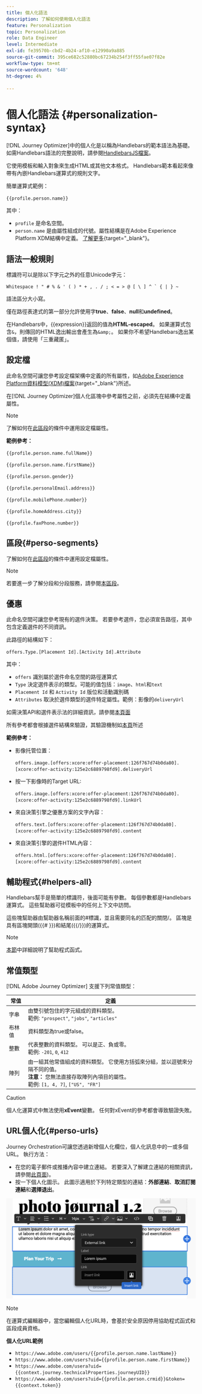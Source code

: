 ```yaml
---
title: 個人化語法
description: 了解如何使用個人化語法
feature: Personalization
topic: Personalization
role: Data Engineer
level: Intermediate
exl-id: fe39570b-cbd2-4b24-af10-e12990a9a885
source-git-commit: 395ce682c52880bc67234b254f3ff55fae07f82e
workflow-type: tm+mt
source-wordcount: '648'
ht-degree: 4%

---
```


# 個人化語法 {#personalization-syntax}

[!DNL Journey Optimizer]中的個人化是以稱為Handlebars的範本語法為基礎。
如需Handlebars語法的完整說明，請參閱[HandlebarsJS檔案](https://handlebarsjs.com/)。

它使用模板和輸入對象來生成HTML或其他文本格式。 Handlebars範本看起來像帶有內嵌Handlebars運算式的規則文字。

簡單運算式範例：

`{{profile.person.name}}`

其中：

* `profile` 是命名空間。
* `person.name` 是由屬性組成的代號。屬性結構是在Adobe Experience Platform XDM結構中定義。 [了解更多](https://experienceleague.adobe.com/docs/experience-platform/xdm/home.html?lang=zh-Hant){target=&quot;_blank&quot;}。

## 語法一般規則

標識符可以是除以下字元之外的任意Unicode字元：

```
Whitespace ! " # % & ' ( ) * + , . / ; < = > @ [ \ ] ^ ` { | } ~
```

語法區分大小寫。

僅在路徑表達式的第一部分允許使用字&#x200B;**true**、**false**、**null**&#x200B;和&#x200B;**undefined**。

在Handlebars中，{{expression}}返回的值為&#x200B;**HTML-escaped**。 如果運算式包含`&`，則傳回的HTML逸出輸出會產生為`&amp;`。 如果你不希望Handlebars逸出某個值，請使用「三重藏匿」。

## 設定檔

此命名空間可讓您參考設定檔架構中定義的所有屬性，如[Adobe Experience Platform資料模型(XDM)檔案](https://experienceleague.adobe.com/docs/experience-platform/xdm/home.html){target=&quot;_blank&quot;}所述。

在[!DNL Journey Optimizer]個人化區塊中參考屬性之前，必須先在結構中定義屬性。

>[!NOTE]
>
>了解如何在[此區段](functions/helpers.md#if-function)的條件中運用設定檔屬性。

**範例參考：**

`{{profile.person.name.fullName}}`

`{{profile.person.name.firstName}}`

`{{profile.person.gender}}`

`{{profile.personalEmail.address}}`

`{{profile.mobilePhone.number}}`

`{{profile.homeAddress.city}}`

`{{profile.faxPhone.number}}`

## 區段{#perso-segments}

了解如何在[此區段](functions/helpers.md#if-function)的條件中運用設定檔屬性。

>[!NOTE]
>若要進一步了解分段和分段服務，請參閱[本區段](../segment/about-segments.md)。

## 優惠

此命名空間可讓您參考現有的選件決策。
若要參考選件，您必須宣告路徑，其中包含定義選件的不同資訊。

此路徑的結構如下：

`offers.Type.[Placement Id].[Activity Id].Attribute`

其中：

* `offers` 識別屬於選件命名空間的路徑運算式
* `Type`  決定選件表示的類型。可能的值包括：`image`、`html`和`text`
* `Placement Id` 和 `Activity Id` 版位和活動識別碼
* `Attributes` 取決於選件類型的選件特定屬性。範例：影像的`deliveryUrl`

如需決策API和選件表示法的詳細資訊，請參閱[本頁面](../../using/offers/api-reference/decisions-api/deliver-offers.md)

所有參考都會根據選件結構來驗證，其驗證機制如[本頁](personalization-validation.md)所述

**範例參考：**

* 影像托管位置：

   `offers.image.[offers:xcore:offer-placement:126f767d74b0da80].[xcore:offer-activity:125e2c6889798fd9].deliveryUrl`

* 按一下影像時的Target URL:

   `offers.image.[offers:xcore:offer-placement:126f767d74b0da80].[xcore:offer-activity:125e2c6889798fd9].linkUrl`

* 來自決策引擎之優惠方案的文字內容：

   `offers.text.[offers:xcore:offer-placement:126f767d74b0da80].[xcore:offer-activity:125e2c6889798fd9].content`

* 來自決策引擎的選件HTML內容：

   `offers.html.[offers:xcore:offer-placement:126f767d74b0da80].[xcore:offer-activity:125e2c6889798fd9].content`


## 輔助程式{#helpers-all}

Handlebars幫手是簡單的標識符，後面可能有參數。
每個參數都是Handlebars運算式。 這些幫助器可從模板中的任何上下文中訪問。

這些塊幫助器由幫助器名稱前面的#標識，並且需要同名的匹配的關閉/。
區塊是具有區塊開頭({{# }})和結尾({{/}})的運算式。


>[!NOTE]
>
>[本節](functions/helpers.md)中詳細說明了幫助程式函式。

## 常值類型

[!DNL Adobe Journey Optimizer] 支援下列常值類型：

| 常值 | 定義 |
| ------- | ---------- |
| 字串 | 由雙引號包住的字元組成的資料類型。 <br>範例: `"prospect"`, `"jobs"`, `"articles"` |
| 布林值 | 資料類型為true或false。 |
| 整數 | 代表整數的資料類型。 可以是正、負或零。 <br>範例: `-201`, `0`, `412` |
| 陣列 | 由一組其他常值組成的資料類型。 它使用方括弧來分組，並以逗號來分隔不同的值。<br> **注意：** 您無法直接存取陣列內項目的屬性。<br> 範例: `[1, 4, 7]`, `["US", "FR"]` |

>[!CAUTION]
>
>個人化運算式中無法使用&#x200B;**xEvent**&#x200B;變數。 任何對xEvent的參考都會導致驗證失敗。

## URL個人化{#perso-urls}

Journey Orchestration可讓您透過新增個人化欄位，個人化訊息中的一或多個URL。 執行方法：

* 在您的電子郵件或推播內容中建立連結。 若要深入了解建立連結的相關資訊，請參閱[此頁面](../message-tracking#insert-links))。
* 按一下個人化圖示。 此圖示適用於下列特定類型的連結：**外部連結**、**取消訂閱連結**&#x200B;和&#x200B;**選擇退出**。

![](assets/perso-url.png)

>[!NOTE]
>
>在運算式編輯器中，當您編輯個人化URL時，會基於安全原因停用協助程式函式和區段成員資格。

**個人化URL範例**

* `https://www.adobe.com/users/{{profile.person.name.lastName}}`
* `https://www.adobe.com/users?uid={{profile.person.name.firstName}}`
* `https://www.adobe.com/usera?uid={{context.journey.technicalProperties.journeyUID}}`
* `https://www.adobe.com/users?uid={{profile.person.crmid}}&token={{context.token}}`

